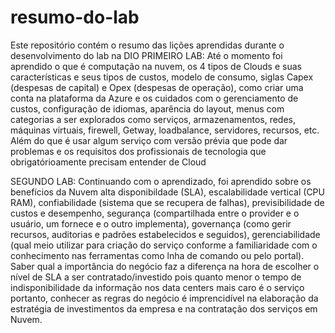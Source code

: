 # resumo-do-lab
Este repositório contém o resumo das lições aprendidas durante o desenvolvimento do lab na DIO
PRIMEIRO LAB:
Até o momento foi aprendido o que é computação na nuvem, os 4 tipos de Clouds e suas características e seus tipos de custos, modelo de consumo, siglas Capex (despesas de capital) e Opex (despesas de operação), como criar uma conta na plataforma da Azure e os cuidados com o gerenciamento de custos, configuração de idiomas, aparência do layout, menus com categorias a ser explorados como serviços, armazenamentos, redes, máquinas virtuais, firewell, Getway, loadbalance, servidores, recursos, etc. Além do que é usar algum serviço com versão prévia que pode dar problemas e os requisitos dos profissionais de tecnologia que obrigatórioamente precisam entender de Cloud

SEGUNDO LAB:
Continuando com o aprendizado, foi aprendido sobre os benefícios da Nuvem alta disponibildade (SLA), escalabilidade vertical (CPU RAM), confiabilidade (sistema que se recupera de falhas), previsibilidade de custos e desempenho, segurança (compartilhada entre o provider e o usuário, um fornece e o outro implementa), governança (como gerir recursos, auditorias e padrões estabelecidos e seguidos), gerenciabilidade (qual meio utilizar para criação do serviço conforme a familiaridade com o conhecimento nas ferramentas como lnha de comando ou pelo portal).
Saber qual a importância do negócio faz a diferença na hora de escolher o nível de SLA a ser contratado/investido pois quanto menor o tempo de indisponibilidade da informação nos data centers mais caro é o serviço portanto, conhecer as regras do negócio é imprencidível na elaboração da estratégia de investimentos da empresa e na contratação dos serviços em Nuvem. 
